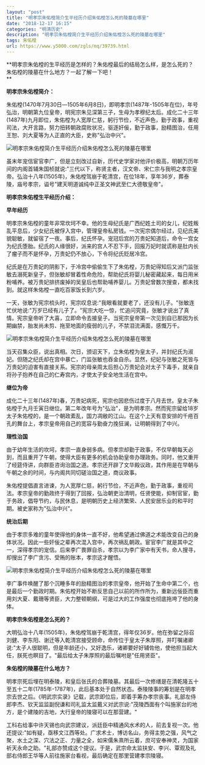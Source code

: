 ```yaml
---
layout: "post"
title: "明孝宗朱佑樘简介生平经历介绍朱佑樘怎么死的陵墓在哪里"
date: "2018-12-17 16:15"
categories: "明清历史"
description: "明孝宗朱佑樘简介生平经历介绍朱佑樘怎么死的陵墓在哪里"
tags: 朱佑樘
url: https://www.y5000.com/zgls/mq/39739.html
---
```






**明孝宗朱佑樘的生平经历是怎样的？朱佑樘最后的结局怎么样，是怎么死的？朱佑樘的陵墓在什么地方？一起了解一下吧！  
**

 **明孝宗朱佑樘简介：**

朱佑樘(1470年7月30日―1505年6月8日)，即明孝宗(1487年-1505年在位)，年号弘治，明朝第九位皇帝，明宪宗朱见深第三子，生母为孝穆纪太后。成化二十三年(1487年)九月即位，朱佑樘为人宽厚仁慈，躬行节俭，不近声色，勤于政事，重视司法，大开言路，努力扭转朝政腐败状况，驱逐奸佞，勤于政事，励精图治，任用王恕、刘大夏等为人正直的大臣，史称"弘治中兴"。

![明孝宗朱佑樘简介生平经历介绍朱佑樘怎么死的陵墓在哪里](https://img.y5000.com/uploads/allimg/190107/d03db9b8276fa2a3a6a974dbabd5e55f.jpg)

虽末年宠信宦官李广，但是立刻改过自新，历代史学家对他评价极高，明朝万历年间的内阁首辅朱国桢就说:"三代以下，称贤主者，汉文帝、宋仁宗与我明之孝宗皇帝。弘治十八年(1505年)，朱佑樘驾崩于乾清宫，在位18年，享年36岁，葬泰陵，庙号孝宗，谥号"建天明道诚纯中正圣文神武至仁大德敬皇帝"。

 **明孝宗朱佑樘生平经历介绍：**

 **早年经历**

明孝宗朱佑樘的童年非常坎坷不幸。他的生母纪氏是广西纪姓土司的女儿，纪姓叛乱平息后，少女纪氏被俘入宫中，管理皇帝私房钱。一次宪宗偶尔经过，见纪氏美貌聪敏，就留宿了一夜。事后，纪氏怀孕。宠冠后宫的万贵妃知道后，命令一宫女为纪氏堕胎。纪氏的人缘很好，派来的宫人不忍下手，回报万妃时就谎称是肚内长了瘤子而不是怀孕，万贵妃仍不放心，下令将纪氏贬居冷宫。

纪氏是在万贵妃的阴影下，于冷宫中偷偷生下了朱佑樘，万贵妃得知后又派门监张敏去溺死新皇子，但张敏却冒着性命危险，帮助纪氏将婴儿秘密藏起来，每日用米粉哺养。被万贵妃排挤废掉的吴皇后也帮助哺养婴儿。万贵妃曾数次搜查，都未找到。就这样朱佑樘一直吃百家饭长到六岁。

一天，张敏为宪宗梳头时，宪宗叹息说:"我眼看就要老了，还没有儿子。"张敏连忙伏地说:"万岁已经有儿子了。"宪宗大吃一惊，忙追问究竟，张敏才说出了真情。宪宗皇帝听了大喜，立即命令去接皇子。当宪宗皇帝第一次见到自已那因为长期幽禁，胎发尚未剪、拖至地面的瘦弱的儿子，不禁泪流满面，感慨万千。

![明孝宗朱佑樘简介生平经历介绍朱佑樘怎么死的陵墓在哪里](https://img.y5000.com/uploads/allimg/190107/7bcfe8287cf954407315187fd7724169.jpg)

当天召集众臣，说出真相。次日，颁诏天下，立朱佑樘为皇太子，并封纪氏为淑妃。但随之纪氏却在宫中暴亡，门监张敏也吞金自杀。显然，纪妃与张敏之死皆与万贵妃的迫害有直接关系。宪宗的母亲周太后担心万贵妃会对太子下毒手，就亲自将孙子抱养在自己的仁寿宫内，才使太子安全地生活在宫中。

 **继位为帝**

成化二十三年(1487年)春，万贵妃病死，宪宗也因悲伤过度于八月去世。皇太子朱佑樘于九月壬寅日继位。第二年改年号为"弘治"，是为明孝宗。然而宪宗留给18岁太子朱佑樘的，是一个朝政紊乱，国力凋敝的江山。在这个上天有意安排的千疮百孔的舞台上，孝宗皇帝用自己的宽容与勤奋力挽狂澜，让明朝得到了中兴。

 **理性治国**

由于幼年生活的坎坷，孝宗一直身弱多病。但孝宗却勤于政事，不仅早朝每天必到，而且重开了午朝，使得大臣有更多的机会协助皇帝办理政务。同时，他又重开了经筵侍讲，向群臣咨询治国之道。孝宗还开辟了文华殿议政，其作用是在早朝与午朝之余的时间，与内阁共同切磋治国之道，商议政事。

朱佑樘提倡直言进谏，为人宽厚仁慈，躬行节俭，不近声色，勤于政事，重视司法。孝宗皇帝的勤政终于得到了回报，弘治朝吏治清明，任贤使能，抑制官宦，勤于务政，倡导节约，与民休息，是明朝历史上经济繁荣、人民安居乐业的和平时期。被史家称为"弘治中兴"。

 **统治后期**

由于孝宗多难的童年使得他的身体一直不好，他希望通过佛道之术能改变自己的身体状况。因此一些奸佞之辈再次混入宫中，再次祸乱朝政。宦官李广就是其中之一，深得孝宗的宠信。后来李广畏罪自杀，孝宗以为李广家中有天书，命人搜寻，却搜出了李广贪污、受贿的账本，孝宗这才醒悟。

![明孝宗朱佑樘简介生平经历介绍朱佑樘怎么死的陵墓在哪里](https://img.y5000.com/uploads/allimg/190107/b9a35de602182128e5a65c5d027fea90.jpg)

李广事件唤醒了那个沉睡多年的励精图治的孝宗皇帝，他开始了生命中第二个，也是最后一个勤政时期。朱佑樘开始不断反思自己以前的所作所为，重新远佞臣而重用刘大夏、戴珊等贤臣，大力整顿朝纲，可是过大的工作强度也彻底拖垮了他的身体。  

 **明孝宗朱佑樘是怎么死的？**

大明弘治十八年(1505年)，朱佑樘驾崩于乾清宫，得年仅36岁。他在弥留之际召刘健、李东阳、谢迁等入乾清宫接受顾命，命传位于皇太子朱厚照，并叮嘱诸卿说:"太子人很聪明，但是年龄还小，又好逸乐，诸卿要好好辅佐他，使他担当起大任，朕死也瞑目了。"最后给太子朱厚照的最后嘱咐是"任用贤臣"。  

 **朱佑樘的陵墓在什么地方？**

明孝宗死后埋在明泰陵，和皇后张氏的合葬陵墓。其最后一次修缮是在清乾隆五十至五十二年(1785年-1787年)，此后基本处于自然状态。泰陵陵事的筹划是在明孝宗去世之后。《明武宗实录》记载，武宗即位后，即着手筹办孝宗丧事。礼部左侍郎李杰、钦天监监副倪谦和司礼监太监戴义对武宗说:"茂陵西面有个叫施家台的地方，是个建陵的吉地，大行皇帝的陵寝可以在那营建。"

工科右给事中许天锡也向武宗建议，派廷臣中精通风水术的人，前去复视一次。他还提议:"如有疑，亟移文江西等处。广求术士，博访名山，务得主势之强，风气之聚，水土之深、穴法之正、力量之全，如宋儒朱熹所云着，庶可安奉神灵，为国家祈天永命之助。"礼部亦赞成这个提议。于是，武宗命太监扶安、李兴、覃观及礼部右侍郎王华等人前往施家台看视，最后确定在那里营建孝宗陵寝。
